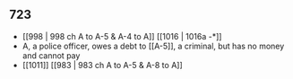 ## 723
- [[998 | 998 ch A to A-5 &amp; A-4 to A]] [[1016 | 1016a -*]] 
- A, a police officer, owes a debt to [[A-5]], a criminal, but has no money and cannot pay
- [[1011]] [[983 | 983 ch A to A-5 &amp; A-8 to A]] 

